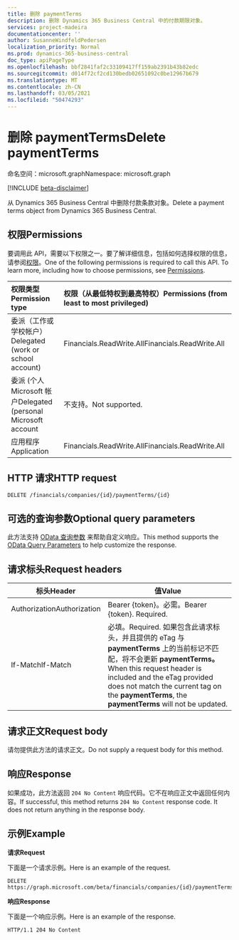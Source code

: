```yaml
---
title: 删除 paymentTerms
description: 删除 Dynamics 365 Business Central 中的付款期限对象。
services: project-madeira
documentationcenter: ''
author: SusanneWindfeldPedersen
localization_priority: Normal
ms.prod: dynamics-365-business-central
doc_type: apiPageType
ms.openlocfilehash: bbf2841faf2c33109417ff159ab2391b43b82edc
ms.sourcegitcommit: d014f72cf2cd130bedb02651092c0be12967b679
ms.translationtype: MT
ms.contentlocale: zh-CN
ms.lasthandoff: 03/05/2021
ms.locfileid: "50474293"
---
```

# <a name="delete-paymentterms"></a><span data-ttu-id="54909-103">删除 paymentTerms</span><span class="sxs-lookup"><span data-stu-id="54909-103">Delete paymentTerms</span></span>

<span data-ttu-id="54909-104">命名空间：microsoft.graph</span><span class="sxs-lookup"><span data-stu-id="54909-104">Namespace: microsoft.graph</span></span>

[!INCLUDE [beta-disclaimer](../../includes/beta-disclaimer.md)]

<span data-ttu-id="54909-105">从 Dynamics 365 Business Central 中删除付款条款对象。</span><span class="sxs-lookup"><span data-stu-id="54909-105">Delete a payment terms object from Dynamics 365 Business Central.</span></span>

## <a name="permissions"></a><span data-ttu-id="54909-106">权限</span><span class="sxs-lookup"><span data-stu-id="54909-106">Permissions</span></span>
<span data-ttu-id="54909-p101">要调用此 API，需要以下权限之一。要了解详细信息，包括如何选择权限的信息，请参阅[权限](/graph/permissions-reference)。</span><span class="sxs-lookup"><span data-stu-id="54909-p101">One of the following permissions is required to call this API. To learn more, including how to choose permissions, see [Permissions](/graph/permissions-reference).</span></span>

|<span data-ttu-id="54909-109">权限类型</span><span class="sxs-lookup"><span data-stu-id="54909-109">Permission type</span></span> |<span data-ttu-id="54909-110">权限（从最低特权到最高特权）</span><span class="sxs-lookup"><span data-stu-id="54909-110">Permissions (from least to most privileged)</span></span>|
|:---------------|:------------------------------------------|
|<span data-ttu-id="54909-111">委派（工作或学校帐户）</span><span class="sxs-lookup"><span data-stu-id="54909-111">Delegated (work or school account)</span></span>|<span data-ttu-id="54909-112">Financials.ReadWrite.All</span><span class="sxs-lookup"><span data-stu-id="54909-112">Financials.ReadWrite.All</span></span> |
|<span data-ttu-id="54909-113">委派 (个人 Microsoft 帐户</span><span class="sxs-lookup"><span data-stu-id="54909-113">Delegated (personal Microsoft account</span></span>|<span data-ttu-id="54909-114">不支持。</span><span class="sxs-lookup"><span data-stu-id="54909-114">Not supported.</span></span>|
|<span data-ttu-id="54909-115">应用程序</span><span class="sxs-lookup"><span data-stu-id="54909-115">Application</span></span>|<span data-ttu-id="54909-116">Financials.ReadWrite.All</span><span class="sxs-lookup"><span data-stu-id="54909-116">Financials.ReadWrite.All</span></span>|

## <a name="http-request"></a><span data-ttu-id="54909-117">HTTP 请求</span><span class="sxs-lookup"><span data-stu-id="54909-117">HTTP request</span></span>
```
DELETE /financials/companies/{id}/paymentTerms/{id}
```

## <a name="optional-query-parameters"></a><span data-ttu-id="54909-118">可选的查询参数</span><span class="sxs-lookup"><span data-stu-id="54909-118">Optional query parameters</span></span>
<span data-ttu-id="54909-119">此方法支持 [OData 查询参数](/graph/query-parameters) 来帮助自定义响应。</span><span class="sxs-lookup"><span data-stu-id="54909-119">This method supports the [OData Query Parameters](/graph/query-parameters) to help customize the response.</span></span>

## <a name="request-headers"></a><span data-ttu-id="54909-120">请求标头</span><span class="sxs-lookup"><span data-stu-id="54909-120">Request headers</span></span>

|<span data-ttu-id="54909-121">标头</span><span class="sxs-lookup"><span data-stu-id="54909-121">Header</span></span>         |<span data-ttu-id="54909-122">值</span><span class="sxs-lookup"><span data-stu-id="54909-122">Value</span></span>                     |
|---------------|--------------------------|
|<span data-ttu-id="54909-123">Authorization</span><span class="sxs-lookup"><span data-stu-id="54909-123">Authorization</span></span>  |<span data-ttu-id="54909-p102">Bearer {token}。必需。</span><span class="sxs-lookup"><span data-stu-id="54909-p102">Bearer {token}. Required.</span></span> |
|<span data-ttu-id="54909-126">If-Match</span><span class="sxs-lookup"><span data-stu-id="54909-126">If-Match</span></span>       |<span data-ttu-id="54909-127">必填。</span><span class="sxs-lookup"><span data-stu-id="54909-127">Required.</span></span> <span data-ttu-id="54909-128">如果包含此请求标头，并且提供的 eTag 与 **paymentTerms** 上的当前标记不匹配，将不会更新 **paymentTerms。**</span><span class="sxs-lookup"><span data-stu-id="54909-128">When this request header is included and the eTag provided does not match the current tag on the **paymentTerms**, the **paymentTerms** will not be updated.</span></span> |

## <a name="request-body"></a><span data-ttu-id="54909-129">请求正文</span><span class="sxs-lookup"><span data-stu-id="54909-129">Request body</span></span>
<span data-ttu-id="54909-130">请勿提供此方法的请求正文。</span><span class="sxs-lookup"><span data-stu-id="54909-130">Do not supply a request body for this method.</span></span>

## <a name="response"></a><span data-ttu-id="54909-131">响应</span><span class="sxs-lookup"><span data-stu-id="54909-131">Response</span></span>
<span data-ttu-id="54909-p104">如果成功，此方法返回 ```204 No Content``` 响应代码。它不在响应正文中返回任何内容。</span><span class="sxs-lookup"><span data-stu-id="54909-p104">If successful, this method returns ```204 No Content``` response code. It does not return anything in the response body.</span></span>

## <a name="example"></a><span data-ttu-id="54909-134">示例</span><span class="sxs-lookup"><span data-stu-id="54909-134">Example</span></span>

<span data-ttu-id="54909-135">**请求**</span><span class="sxs-lookup"><span data-stu-id="54909-135">**Request**</span></span>

<span data-ttu-id="54909-136">下面是一个请求示例。</span><span class="sxs-lookup"><span data-stu-id="54909-136">Here is an example of the request.</span></span>

```http
DELETE https://graph.microsoft.com/beta/financials/companies/{id}/paymentTerms/{id}
```

<span data-ttu-id="54909-137">**响应**</span><span class="sxs-lookup"><span data-stu-id="54909-137">**Response**</span></span> 

<span data-ttu-id="54909-138">下面是一个响应示例。</span><span class="sxs-lookup"><span data-stu-id="54909-138">Here is an example of the response.</span></span> 

```http
HTTP/1.1 204 No Content
```


